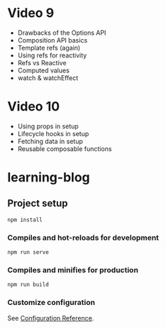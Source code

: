 # Video 9

-  Drawbacks of the Options API
-  Composition API basics
-  Template refs (again)
-  Using refs for reactivity
-  Refs vs Reactive
-  Computed values
-  watch & watchEffect

# Video 10

-  Using props in setup
-  Lifecycle hooks in setup
-  Fetching data in setup
-  Reusable composable functions

# learning-blog

## Project setup

```
npm install
```

### Compiles and hot-reloads for development

```
npm run serve
```

### Compiles and minifies for production

```
npm run build
```

### Customize configuration

See [Configuration Reference](https://cli.vuejs.org/config/).
